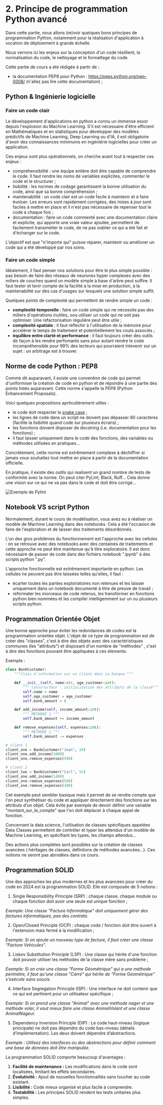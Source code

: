 # 2. Principe de programmation Python avancé

Dans cette partie, nous allons (re)voir quelques bons principes de programmation Python, notamment pour la réalisation d'application à vocation de déploiement à grande échelle.

Nous verrons ici les enjeux sur la conception d'un code résillient, la normalisation du code, le nettoyage et le formattage du code.

Cette partie de cours a été rédigée à partir de : 
- la documentation PEP8 pour Python : https://peps.python.org/pep-0008/ (n'allez pas lire cette documentation) ;

## Python & Ingénierie logicielle

### Faire un code clair

Le développement d'applications en python a connu un immense essor depuis l'explosion du Machine Learning. S'il est nécessaire d'être efficient en Mathématiques et en statistiques pour développer des modèles prédictifs de Machine Learning, Deep Learning ou d'IA, il est obligatoire d'avoir des connaissances minimums en ingéniérie logicielles pour créer un application. 

Ces enjeux sont plus opérationnels, on cherche avant tout à respecter ces enjeux :
- compréhensibilité : une équipe entière doit être capable de comprendre le code. Il faut rendre les noms de variables explicites, commenter le code et le structurer ;
- lisibilité : les normes de codage garantissent la bonne utilisation du code, ainsi que sa bonne compréhension ;
- maintenabilité : un code clair est un code facile à maintenir et à faire évoluer. Les erreurs sont rapidement corrigées, des mises à jour sont faciles à mettre en place et il n'est pas nécessaire de repenser tout le code à chaque fois ;
- documentation : faire un code commenté avec une documentation claire et explicite, qui apporte une vraie valeur ajoutée, permettent de facilement transmetter le code, de ne pas oublier ce qui a été fait et d'échanger sur le code.

L'objectif est que "n'importe qui" puisse réparer, maintenir ou améliorer un code qui a été développé par nos soins. 

### Faire un code simple

Idéalement, il faut penser nos solutions pour être le plus simple possible : pas besoin de faire des réseaux de neurones hyper complexes avec des miliers de couches quand un modèle simple à base d'arbre peut suffire. Il faut tester et tenir compte de la facilité à la mise en production, à la maintenabilité sur des cas d'usages sur lesquels une solution simple suffit. 

Quelques points de complexité qui permettent de rendre simple un code : 
- **complexité temporelle** : faire un code simple qui ne nécessite pas des miliers d'opérations inutiles, oou utiliser un code qui ne soit pas optimiser. Une refactorisation régulière peut être utile ;
- **complexité spatiale** : il faut réflechir à l'utilisation de la mémoire pour accelérer le temps de traitement et potentiellement les couts associés ; 
- **équilibre entre clarté et performance** : il faut toujours créer des outils de façon à les rendre perfomants sans pour autant rendre le code incompréhensible pour 99% des lecteurs qui pourraient intevenir sur un sujet : un arbitrage est à trouver.


## Norme de code Python : PEP8

Comme dit auparavant, il existe une convention de code qui permet d'uniformiser la création de code en python et de répondre à une partie des points listés auparavant. Cette norme s'appelle la PEP8 (Python Enhancement Proposals).

Voici quelques propositions aprticulièrement utiles :
- le code doit respecter la [snake case](https://fr.wikipedia.org/wiki/Snake_case) ;
- les lignes de code dans un script ne doivent pas dépasser 80 caractères (facilite la lisibiltié quand code sur plusieurs écrans) ;
- les fonctions doivent disposer de docstring (i.e. documentation pour les fonctions) ;
- il faut laisser uniquement dans le code des fonctions, des variables ou méthodes utilisées en pratiques...

Concrètement, cette norme est extrêmement complexe à déchiffrer si jamais vous souhaitez tout mettre en place à partir de la documentation officielle. 

En pratique, il existe des outils qui realisent un grand nombre de tests de conformité avec la norme. On peut citer PyLint, Black, Ruff... Cela donne une vision sur ce qui ne va pas dans le code et doit être corrigé...

![Exemple de Pylint](./resources/02_python/pylint_example.png "Exemple de Pylint")

## Notebook VS script Python 

Normalement, durant le cours de modélisation, vous avez eu à réaliser un modèle de Machine Learning dans des notebooks. Cela a été l'occasion de faire de l'exploration et de laisser des traitements désordonnés.

L'un des gros problèmes du fonctionnement est l'approche avec les cellules : on se retrouve avec des notebooks avec des centaines de traitements et cette approche ne peut être maintenue qu'à titre exploratoire. Il est donc nécessaire de passer de code dans des fichiers notebook ".ipynb" à des scripts python ".py".

L'approche fonctionnelle est extrêmement importante en python. Les cellules ne peuvent pas être laissées telles qu'elles, il faut : 
- écarter toutes les parties exploiratoires non retenues et les laisser uniquement dans un notebook documenté à titre de preuve de travail ;
- reformater les morceaux de code retenus, les transformer en fonctions python bien nommées et les compiler intelligemment sur un ou plusieurs scripts python.

## Programmation Orientée Objet

Une bonne approche pour éviter les redondances de codes est la programmation orientée objet. L'objet de ce type de programmation est de créer des "classes", c'est à dire des objets avec des caractéristiques communes (les "attributs") et disposant d'un nombre de "méthodes" , c'est à dire des fonctions pouvant être appliquées à ces élements.

Exemple :

```python 
class BankCustomer:
    """Class d'information sur un client dans sa banque."""

    def __init__(self, name:str, age_customer:int):
        """ Constructeur : initialisation des attributs de la classe"""
        self.name = name
        self.age_customer = age_customer
        self.bank_amount = 0

    def add_income(self, income_amount:int):
        """ METHODE 1 """
        self.bank_amount += income_amount

    def remove_expenses(self, expenses:int):
        """ METHODE 2 """
        self.bank_amount -= expenses

# client 1
client_one = BankCustomer("Jean", 24)
client_one.add_income(1000)
client_one.remove_expenses(500)

# client 2
client_two = BankCustomer("Carl", 51)
client_one.add_income(1400)
client_one.remove_expenses(500)
client_one.remove_expenses(300)
```

Cet exemple peut sembler basique mais il permet de se rendre compte que l'on peut synthétiser du code et appliquer directement des fonctions sur les attributs d'un objet. Cela évite par exemple de devoir définir une variable "montant_sur_le_compte" que l'on doit déplacer à chaque appel de fonction.

Concernant la data science, l'utilisation de classes spécifiques appelées Data Classes permettent de contrôler et typer les attendus d'un modèle de Machine Learning, en spécifiant les types, les champs attendus... 

Des actions plus complètes sont possibles sur la création de classes avancées ( héritages de classes, défintions de méthodes avancées...). Ces notions ne seront pas abrodées dans ce cours.

## Programmation SOLID

Une des approches les plus modernes et les plus avancées pour créer du code en 2024 est la programmation SOLID. Elle est composée de 5 notions :
1. Single Responsibility Principle (SRP) : chaque classe, chaque module ou chaque fonction doit avoir une seule est unique fonction ;

*Exemple: Une classe "Facture Informatique" doit uniquement gérer des factures informatiques, pas des contrats.*

2. Open/Closed Principle (OCP) : chaque code / fonction doit être ouvert à l'extension mais fermé à la modification ;

*Exemple: Si on ajoute un nouveau type de facture, il faut créer une classe "Facture Vehicules".*

3. Liskov Substitution Principle (LSP) : Une classe qui hérite d'une fonction doit pouvoir utiliser les méthodes de la classe mère sans problème ;

*Exemple: Si on crée une classe "Forme Géométrique" qui a une méthode périmètre, il faut qu'une classe "Carré" qui hérite de "Forme Géométrique" s'exécute sans soucis.*

4. Interface Segregation Principle (ISP) : Une interface ne doit contenir que ce qui est pertinent pour un utilisateur spécifique ;

*Exemple: Si on prend une classe "Animal" avec une méthode nager et une méthode voler, il vaut mieux faire une classe AnimalVolant et une classe AnimalNageur.*

5. Dependency Inversion Principle (DIP) : Le code haut-niveau (logique principale) ne doit pas dépendre du code bas-niveau (détails d’implémentation). Les deux doivent dépendre d’abstractions.

*Exemple : Utilisez des interfaces ou des abstractions pour définir comment une base de données doit être manipulée.*

La programmation SOLID comporte beaucoup d'avantages : 	

1.	**Facilité de maintenance :** Les modifications dans le code sont localisées, limitant les effets secondaires.
2.	**Évolutivité :** Ajout de nouvelles fonctionnalités sans toucher au code existant.
3.	**Lisibilité :** Code mieux organisé et plus facile à comprendre.
4.	**Testabilité :** Les principes SOLID rendent les tests unitaires plus simples.